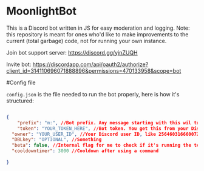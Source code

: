 # MoonlightBot
This is a Discord bot written in JS for easy moderation and logging.
Note: this repository is meant for ones who'd like to make improvements to the current (total garbage) code, not for running your own instance.

Join bot support server: https://discord.gg/yjnZUQH

Invite bot: https://discordapp.com/api/oauth2/authorize?client_id=314110696071888896&permissions=470133958&scope=bot

#Config file

`config.json` is the file needed to run the bot properly, here is how it's structured:

```json

{
	"prefix": "m:", //Bot prefix. Any message starting with this wil trigger the bot
	"token": "YOUR_TOKEN_HERE", //Bot token. You get this from your Discord application page
  "owner": "YOUR_USER_ID", //Your Discord user ID, like 256460316660072448
  "DBLkey": "OPTIONAL", //Something
  "beta": false, //Internal flag for me to check if it's running the test version or anything else
  "cooldowntimer": 3000 //Cooldown after using a command
  
}
```
